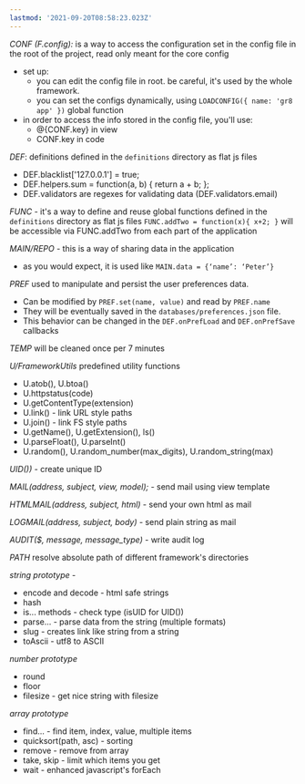 ```yaml
---
lastmod: '2021-09-20T08:58:23.023Z'
---
```


*CONF (F.config):* is a way to access the configuration set in the config file in the root of the project, read only meant for the core config
- set up: 
    - you can edit the config file in root. be careful, it's used by the whole framework.
    - you can set the configs dynamically, using `LOADCONFIG({ name: 'gr8 app' })` global function
- in order to access the info stored in the config file, you'll use:
    - @{CONF.key} in view 
    - CONF.key in code

*DEF*: definitions
  defined in the `definitions` directory as flat js files
  - DEF.blacklist['127.0.0.1'] = true;
  - DEF.helpers.sum = function(a, b) {
	    return a + b;
	}; 
  - DEF.validators are regexes for validating data (DEF.validators.email)

*FUNC* - it's a way to define and reuse global functions
  defined in the `definitions` directory as flat js files
    `FUNC.addTwo = function(x){
        x+2;
    }`
    will be accessible via FUNC.addTwo from each part of the application

*MAIN/REPO* - this is a way of sharing data in the application
  - as you would expect, it is used like
    `MAIN.data = {‘name’: ‘Peter’}`
    
*PREF* used to manipulate and persist the user preferences data. 
- Can be modified by `PREF.set(name, value)` and read by `PREF.name`
- They will be eventually saved in the `databases/preferences.json` file.
- This behavior can be changed in the `DEF.onPrefLoad` and `DEF.onPrefSave` callbacks

*TEMP* will be cleaned once per 7 minutes

*U/FrameworkUtils* predefined utility functions
  -  U.atob(), U.btoa()
  -  U.httpstatus(code)
  -  U.getContentType(extension)
  -  U.link() - link URL style paths
  -  U.join() - link FS style paths
  -  U.getName(), U.getExtension(), ls()
  -  U.parseFloat(), U.parseInt()
  -  U.random(), U.random_number(max_digits), U.random_string(max)

*UID())* - create unique ID 

*MAIL(address, subject, view, model);* - send mail using view template

*HTMLMAIL(address, subject, html)* - send your own html as mail

*LOGMAIL(address, subject, body)* - send plain string as mail

*AUDIT($, message, message_type)* - write audit log

*PATH* resolve absolute path of different framework's directories

*string prototype* - 
- encode and decode - html safe strings
- hash
- is... methods - check type (isUID for UID())
- parse... - parse data from the string (multiple formats)
- slug - creates link like string from a string
- toAscii - utf8 to ASCII

*number prototype*
- round
- floor
- filesize - get nice string with filesize

*array prototype*
- find... - find item, index, value, multiple items
- quicksort(path, asc) - sorting
- remove - remove from array
- take, skip - limit which items you get
- wait - enhanced javascript's forEach
